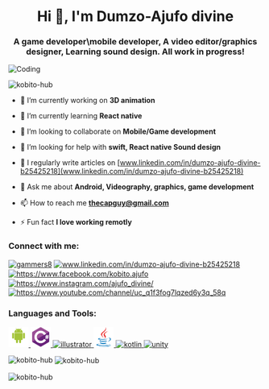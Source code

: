 <h1 align="center">Hi 👋, I'm Dumzo-Ajufo divine</h1>
<h3 align="center">A game developer\mobile developer, A video editor/graphics designer, Learning sound design. All work in progress!</h3>
<img align"right" alt="Coding" width="400" src="https://i.pinimg.com/originals/f1/e7/34/f1e734f9cade86fe737a9aa404ad5677.gif">

<p align="left"> <img src="https://komarev.com/ghpvc/?username=kobito-hub&label=Profile%20views&color=0e75b6&style=flat" alt="kobito-hub" /> </p>

- 🔭 I’m currently working on **3D animation**

- 🌱 I’m currently learning **React native**

- 👯 I’m looking to collaborate on **Mobile/Game development**

- 🤝 I’m looking for help with **swift, React native Sound design**

- 📝 I regularly write articles on [www.linkedin.com/in/dumzo-ajufo-divine-b25425218](www.linkedin.com/in/dumzo-ajufo-divine-b25425218)

- 💬 Ask me about **Android, Videography, graphics, game development**

- 📫 How to reach me **thecapguy@gmail.com**

- ⚡ Fun fact **I love working remotly**

<h3 align="left">Connect with me:</h3>
<p align="left">
<a href="https://twitter.com/gammers8" target="blank"><img align="center" src="https://raw.githubusercontent.com/rahuldkjain/github-profile-readme-generator/master/src/images/icons/Social/twitter.svg" alt="gammers8" height="30" width="40" /></a>
<a href="https://linkedin.com/in/www.linkedin.com/in/dumzo-ajufo-divine-b25425218" target="blank"><img align="center" src="https://raw.githubusercontent.com/rahuldkjain/github-profile-readme-generator/master/src/images/icons/Social/linked-in-alt.svg" alt="www.linkedin.com/in/dumzo-ajufo-divine-b25425218" height="30" width="40" /></a>
<a href="https://fb.com/https://www.facebook.com/kobito.ajufo" target="blank"><img align="center" src="https://raw.githubusercontent.com/rahuldkjain/github-profile-readme-generator/master/src/images/icons/Social/facebook.svg" alt="https://www.facebook.com/kobito.ajufo" height="30" width="40" /></a>
<a href="https://instagram.com/https://www.instagram.com/ajufo_divine/" target="blank"><img align="center" src="https://raw.githubusercontent.com/rahuldkjain/github-profile-readme-generator/master/src/images/icons/Social/instagram.svg" alt="https://www.instagram.com/ajufo_divine/" height="30" width="40" /></a>
<a href="https://www.youtube.com/c/https://www.youtube.com/channel/uc_q1f3fog7lqzed6y3q_58q" target="blank"><img align="center" src="https://raw.githubusercontent.com/rahuldkjain/github-profile-readme-generator/master/src/images/icons/Social/youtube.svg" alt="https://www.youtube.com/channel/uc_q1f3fog7lqzed6y3q_58q" height="30" width="40" /></a>
</p>

<h3 align="left">Languages and Tools:</h3>
<p align="left"> <a href="https://developer.android.com" target="_blank" rel="noreferrer"> <img src="https://raw.githubusercontent.com/devicons/devicon/master/icons/android/android-original-wordmark.svg" alt="android" width="40" height="40"/> </a> <a href="https://www.w3schools.com/cs/" target="_blank" rel="noreferrer"> <img src="https://raw.githubusercontent.com/devicons/devicon/master/icons/csharp/csharp-original.svg" alt="csharp" width="40" height="40"/> </a> <a href="https://www.adobe.com/in/products/illustrator.html" target="_blank" rel="noreferrer"> <img src="https://www.vectorlogo.zone/logos/adobe_illustrator/adobe_illustrator-icon.svg" alt="illustrator" width="40" height="40"/> </a> <a href="https://www.java.com" target="_blank" rel="noreferrer"> <img src="https://raw.githubusercontent.com/devicons/devicon/master/icons/java/java-original.svg" alt="java" width="40" height="40"/> </a> <a href="https://kotlinlang.org" target="_blank" rel="noreferrer"> <img src="https://www.vectorlogo.zone/logos/kotlinlang/kotlinlang-icon.svg" alt="kotlin" width="40" height="40"/> </a> <a href="https://unity.com/" target="_blank" rel="noreferrer"> <img src="https://www.vectorlogo.zone/logos/unity3d/unity3d-icon.svg" alt="unity" width="40" height="40"/> </a> </p>

<p><img align="left" src="https://github-readme-stats.vercel.app/api/top-langs?username=kobito-hub&show_icons=true&locale=en&layout=compact" alt="kobito-hub" /></p>

<p>&nbsp;<img align="center" src="https://github-readme-stats.vercel.app/api?username=kobito-hub&show_icons=true&locale=en" alt="kobito-hub" /></p>

<p><img align="center" src="https://github-readme-streak-stats.herokuapp.com/?user=kobito-hub&" alt="kobito-hub" /></p>

